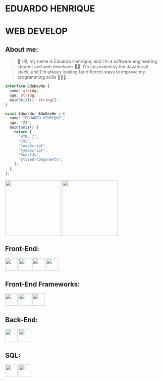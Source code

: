 # EDUARDO HENRIQUE

# WEB DEVELOP 
## About me: 


>👋 Hi!, my name is Eduardo Henrique, and I'm a software engineering student and web developer 🧑‍💻. I'm fascinated by the JavaScript stack, and I'm always looking for different ways to improve my programming skills 🏋️‍♂️🧠.

```typescript
interface EduDevHe {
  name: string;
  age: string;
  mainSkill(): string[];
}

const Eduardo: EduDevHe = {
  name: "EDUARDO HENRIQUE",
  age: "22",
  mainTools() {
    return [
      "HTML ",
      "CSS",
      "JavaScript",
      "TypeScript",
      "ReactJs",
      "styled-components",
    ];
  },
};
```
<div style="display: inline-block;">
  <img align="center" 
  height="180em" src="https://github-readme-stats.vercel.app/api?username=EduDevHe&repo=github-readme-stats&theme=swift&card_width=50%"
   />
  <img
    align="center"
    height="180em"
    src="https://github-readme-stats.vercel.app/api/top-langs/?username=EduDevHe&layout=compact&locale=pt-br&langs_count=7&theme=swift&card_width=650px"
  />
</div>
<h2>Front-End:</h2>
<P align="left">
  <img height = "40" width = "40" src="https://cdn.jsdelivr.net/gh/devicons/devicon/icons/html5/html5-original.svg" />
  <img height = "40" width = "40" src="https://cdn.jsdelivr.net/gh/devicons/devicon/icons/css3/css3-original.svg" />
  <img height = "40" width = "40" src="https://cdn.jsdelivr.net/gh/devicons/devicon/icons/javascript/javascript-original.svg" />
  <img height = "40" width = "40"  src="https://cdn.jsdelivr.net/gh/devicons/devicon/icons/typescript/typescript-original.svg"/>    
</P>

<h2>Front-End Frameworks:</h2>
  <p alig="left">
    <img height = "40" width = "40" src="https://cdn.jsdelivr.net/gh/devicons/devicon/icons/react/react-original-wordmark.svg" />
    <img height = "40" width = "40" src="https://cdn.jsdelivr.net/gh/devicons/devicon/icons/nextjs/nextjs-line.svg" />
    <img height = "40" width = "40" src="https://cdn.jsdelivr.net/gh/devicons/devicon/icons/svelte/svelte-original.svg"/>          
  </p>

<h2>Back-End:</h2>
  <p aling="left">
    <img height = "40" width = "40" src="https://cdn.jsdelivr.net/gh/devicons/devicon/icons/nodejs/nodejs-original.svg" />
    <img height = "40" width = "40" src="https://cdn.jsdelivr.net/gh/devicons/devicon/icons/php/php-original.svg" />
  </p>

<h2>SQL:</h2>
  <p aling="left">
    <img height = "40" width = "40" src="https://cdn.jsdelivr.net/gh/devicons/devicon/icons/postgresql/postgresql-original-wordmark.svg" />
    <img height = "40" width = "40" src="https://cdn.jsdelivr.net/gh/devicons/devicon/icons/mysql/mysql-original.svg" />
  </p>



